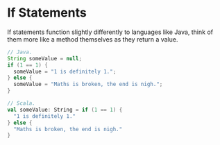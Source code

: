 If Statements
=============

If statements function slightly differently to languages like Java, think of them more like a method themselves as they return a value.

```java
// Java.
String someValue = null;
if (1 == 1) {
  someValue = "1 is definitely 1.";
} else {
  someValue = "Maths is broken, the end is nigh.";
}
```

```scala
// Scala.
val someValue: String = if (1 == 1) {
  "1 is definitely 1."
} else {
  "Maths is broken, the end is nigh."
}
```
